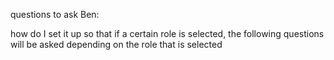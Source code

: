 questions to ask Ben:

how do I set it up so that if a certain role is selected, the following questions will be asked depending on the role that is selected